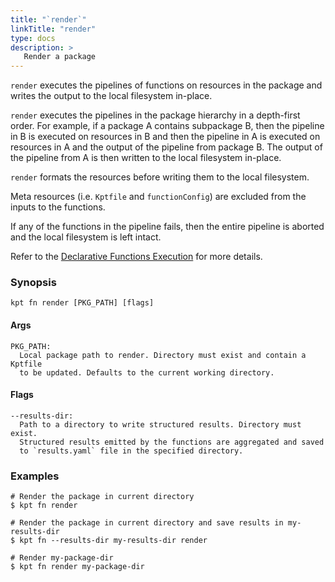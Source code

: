 ```yaml
---
title: "`render`"
linkTitle: "render"
type: docs
description: >
   Render a package
---
```

<!--mdtogo:Short
   Render a package.
-->

`render` executes the pipelines of functions on resources in the package and
writes the output to the local filesystem in-place.

`render` executes the pipelines in the package hierarchy in a depth-first order.
For example, if a package A contains subpackage B, then the pipeline in B is executed
on resources in B and then the pipeline in A is executed on resources in A and
the output of the pipeline from package B. The output of the pipeline from A is
then written to the local filesystem in-place.

`render` formats the resources before writing them to the local filesystem.

Meta resources (i.e. `Kptfile` and `functionConfig`) are excluded from the inputs
to the functions.

If any of the functions in the pipeline fails, then the entire pipeline is aborted and
the local filesystem is left intact.

Refer to the [Declarative Functions Execution] for more details.

### Synopsis

<!--mdtogo:Long-->
```shell
kpt fn render [PKG_PATH] [flags]
```

#### Args

```shell
PKG_PATH:
  Local package path to render. Directory must exist and contain a Kptfile
  to be updated. Defaults to the current working directory.
```

#### Flags

```shell
--results-dir:
  Path to a directory to write structured results. Directory must exist.
  Structured results emitted by the functions are aggregated and saved
  to `results.yaml` file in the specified directory.
```
<!--mdtogo-->

### Examples

<!--mdtogo:Examples-->

```shell
# Render the package in current directory
$ kpt fn render
```

```shell
# Render the package in current directory and save results in my-results-dir
$ kpt fn --results-dir my-results-dir render
```

```shell
# Render my-package-dir
$ kpt fn render my-package-dir
```

<!--mdtogo-->

[Declarative Functions Execution]: /book/04-using-functions/01-declarative-function-execution
